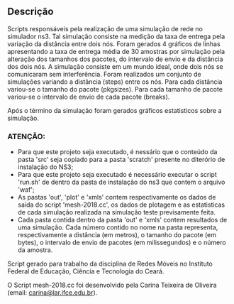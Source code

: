 ## Descrição
Scripts responsáveis pela realização de uma simulação de rede no simulador ns3.
Tal simulação consiste na medição da taxa de entrega pela variação da
distância entre dois nós. Foram gerados 4 gráficos de linhas apresentando a
taxa de entrega média de 30 amostras por simulação pela alteração dos 
tamanhos dos pacotes, do intervalo de envio e da distância dos dois nós.
A simulação consiste em um mundo ideal, onde dois nós se comunicaram sem interferência.
Foram realizados um conjunto de simulações variando a distãncia (steps) entre os nós.
Para cada distância variou-se o tamanho do pacote (pkgsizes).
Para cada tamanho de pacote variou-se o intervalo de envio de cada pacote (breaks).

Após o término da simulação foram gerados gráficos estatisticos sobre a simulação.

### ATENÇÃO:
* Para que este projeto seja executado, é nessário que o conteúdo da pasta 'src' seja copiado para a pasta 'scratch' presente no diterório de instalação do NS3;
* Para que este projeto seja executado é necessário executar o script 'run.sh' de dentro da pasta de instalação do ns3 que contem o arquivo 'waf';
* As pastas 'out', 'plot' e 'xmls' contem respectivamente os dados de saída do script 'mesh-2018.cc', os dados de plotagem e as estatisticas de cada simulação realizada na simulação teste previsamente feita.
* Cada pasta contida dentro da pasta 'out' e 'xmls' contem resultados de uma simulação. Cada número contido no nome na pasta representa, respectivamente a distância (em metros), o tamanho do pacote (em bytes), o intervalo de envio de pacotes (em milissegundos) e o número da amostra.

Script gerado para trabalho da disciplina de Redes Móveis no Instituto Federal de Educação, Ciência e Tecnologia do Ceará.

O Script mesh-2018.cc foi desenvolvido pela Carina Teixeira de Oliveira (email: carina@lar.ifce.edu.br).
